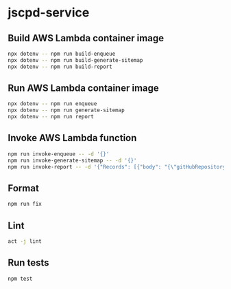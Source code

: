 # jscpd-service

## Build AWS Lambda container image

```bash
npx dotenv -- npm run build-enqueue
npx dotenv -- npm run build-generate-sitemap
npx dotenv -- npm run build-report
```

## Run AWS Lambda container image

```bash
npx dotenv -- npm run enqueue
npx dotenv -- npm run generate-sitemap
npx dotenv -- npm run report
```

## Invoke AWS Lambda function

```bash
npm run invoke-enqueue -- -d '{}'
npm run invoke-generate-sitemap -- -d '{}'
npm run invoke-report -- -d '{"Records": [{"body": "{\"gitHubRepositoryFullName\": \"[user]/[repository]\"}"}]}'
```

## Format

```bash
npm run fix
```

## Lint

```bash
act -j lint
```

## Run tests

```bash
npm test
```
